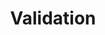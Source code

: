 ---
layout: pattern
categories: [patterns, validation]
title: Validation
type: [sub-nav-item]
permalink: /patterns/validation/
overview: Lorem ipsum dolor sit amet, consectetur adipiscing elit, sed do eiusmod tempor incididunt ut labore et dolore magna aliqua. Interdum velit euismod in pellentesque. 
description: |
    
usa-link: "https://designsystem.digital.gov/components/validation/"
specification: |
#spec:
legend: Enter a code
validationTitle: Code requirements
validationFieldText: Code
buttonText: Submit code
checklist:
 - text: Use at least one uppercase character
   checked: 
   ### options:
        ### true
        ### false/leave blank
   validator: uppercase
 - text: Use at least one number
   checked: 
   validator: numerical

yml: |
  
   legend: Enter a code
   validationTitle: Code requirements
   validationFieldText: Code
   buttonText: Submit code
   checklist:
    - text: Use at least one uppercase character
      checked: 
    ### options:
        ### true
        ### false/leave blank
      validator: uppercase
    - text: Use at least one number
      checked: 
      validator: numerical
jekyll: |

  "{% include patterns/validation/validation-jk.md %}"
### Paths to view design and code... 
## designimg: can be used to show an image of the design until a coded version can be created. The htmlpath & csspath should be located in the pattens folder. Read more about creating coded components in /docs/creating-patterns 
# designimg: 

htmlpath: patterns/validation/validation.md
csspath: patterns/validation/index.scss
---